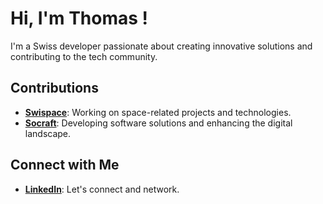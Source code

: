 # Hi, I'm Thomas !

I'm a Swiss developer passionate about creating innovative solutions and contributing to the tech community.

## Contributions

- **[Swispace](https://swispace.com)**: Working on space-related projects and technologies.
- **[Socraft](https://socraft.ch)**: Developing software solutions and enhancing the digital landscape.

## Connect with Me

- **[LinkedIn](https://www.linkedin.com/in/thomas-burkhalter-71645a2b0/)**: Let's connect and network.

